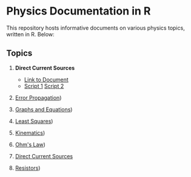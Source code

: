 # Physics Documentation in R

This repository hosts informative documents on various physics topics, written in R. Below:

## Topics

1. **Direct Current Sources**
   - [Link to Document]()
   - [Script 1]() [Script 2]()

  
   
3. [Error Propagation](Documentation/3%20-%20Medidas%20directas%20y%20propagacion%20de%20errores.pdf))
4. [Graphs and Equations](Documentation/4%20-%20Graficas%20y%20ecuaciones.pdf))
5. [Least Squares](Documentation/5%20-%20Minimos%20cuadrados.pdf))
6. [Kinematics](Documentation/6%20-%20MRU%20MRUV%20MNU.pdf))
7. [Ohm's Law](Documentation/7%20-%20Ley%20de%20Ohm.pdf))
8. [Direct Current Sources](Documentation/2%20-%20Medidas%20directas%20y%20expresion%20de%20errores.pdf)
9. [Resistors](Documentation/9%20-%20Medidas%20de%20resistencia%20electrica.pdf))
